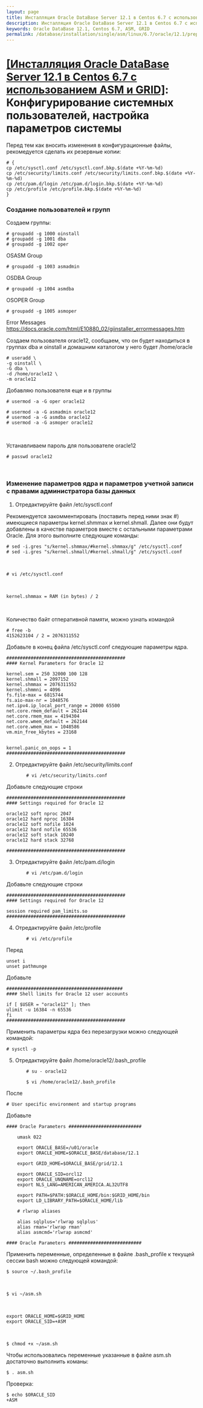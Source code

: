 ```yaml
---
layout: page
title: Инсталляция Oracle DataBase Server 12.1 в Centos 6.7 с использованием ASM и GRID - Конфигурирование системных пользователей, настройка параметров системы
description: Инсталляция Oracle DataBase Server 12.1 в Centos 6.7 с использованием ASM и GRID - Конфигурирование системных пользователей, настройка параметров системы
keywords: Oracle DataBase 12.1, Centos 6.7, ASM, GRID
permalink: /database/installation/single/asm/linux/6.7/oracle/12.1/prepare-kernel-parameters-and-user-environments/
---
```


# <a href="/database/installation/single/asm/linux/6.7/oracle/12.1/">[Инсталляция Oracle DataBase Server 12.1 в Centos 6.7 с использованием ASM и GRID]</a>: Конфигурирование системных пользователей, настройка параметров системы

Перед тем как вносить изменения в конфигурационные файлы, рекомедуется сделать их резервные копии:

    # {
    cp /etc/sysctl.conf /etc/sysctl.conf.bkp.$(date +%Y-%m-%d)
    cp /etc/security/limits.conf /etc/security/limits.conf.bkp.$(date +%Y-%m-%d)
    cp /etc/pam.d/login /etc/pam.d/login.bkp.$(date +%Y-%m-%d)
    cp /etc/profile /etc/profile.bkp.$(date +%Y-%m-%d)
    }

### Создание пользователей и групп

Создаем группы:

    # groupadd -g 1000 oinstall
    # groupadd -g 1001 dba
    # groupadd -g 1002 oper

OSASM Group

    # groupadd -g 1003 asmadmin

OSDBA Group

    # groupadd -g 1004 asmdba

OSOPER Group

    # groupadd -g 1005 asmoper

Error Messages  
https://docs.oracle.com/html/E10880_02/giinstaller_errormessages.htm

Создаем пользователя oracle12, сообщаем, что он будет находиться в группах dba и oinstall и домашним каталогом у него будет /home/oracle

    # useradd \
    -g oinstall \
    -G dba \
    -d /home/oracle12 \
    -m oracle12

Добавляю пользователя еще и в группы

    # usermod -a -G oper oracle12

    # usermod -a -G asmadmin oracle12
    # usermod -a -G asmdba oracle12
    # usermod -a -G asmoper oracle12

<br/>

Устанавливаем пароль для пользователе oracle12

    # passwd oracle12

<br/>

### Изменение параметров ядра и параметров учетной записи с правами администратора базы данных

1. Отредактируйте файл /etc/sysctl.conf

Рекомендуется закомментировать (поставить перед ними знак #) имеющиеся параметры kernel.shmmax и kernel.shmall. Далее они будут добавлены в качестве параметров вместе с остальными параметрами Oracle. Для этого выполните следующие команды:

    # sed -i.gres "s/kernel.shmmax/#kernel.shmmax/g" /etc/sysctl.conf
    # sed -i.gres "s/kernel.shmall/#kernel.shmall/g" /etc/sysctl.conf

<br/>

    # vi /etc/sysctl.conf

<br/>

    kernel.shmmax = RAM (in bytes) / 2

<br/>

Количество байт отперативной памяти, можно узнать командой

    # free -b
    4152623104 / 2 = 2076311552

Добавьте в конец файла /etc/sysctl.conf следующие параметры ядра.

    ############################################
    #### Kernel Parameters for Oracle 12

    kernel.sem = 250 32000 100 128
    kernel.shmall = 2097152
    kernel.shmmax = 2076311552
    kernel.shmmni = 4096
    fs.file-max = 6815744
    fs.aio-max-nr = 1048576
    net.ipv4.ip_local_port_range = 20000 65500
    net.core.rmem_default = 262144
    net.core.rmem_max = 4194304
    net.core.wmem_default = 262144
    net.core.wmem_max = 1048586
    vm.min_free_kbytes = 23168


    kernel.panic_on_oops = 1
    ############################################

2.  Отредактируйте файл /etc/security/limits.conf

        	# vi /etc/security/limits.conf

Добавьте следующие строки

    ############################################
    #### Settings required for Oracle 12

    oracle12 soft nproc 2047
    oracle12 hard nproc 16384
    oracle12 soft nofile 1024
    oracle12 hard nofile 65536
    oracle12 soft stack 10240
    oracle12 hard stack 32768

    ############################################

3.  Отредактируйте файл /etc/pam.d/login

        	# vi /etc/pam.d/login

Добавьте следующие строки

    ############################################
    #### Settings required for Oracle 12

    session required pam_limits.so
    ############################################

4.  Отредактируйте файл /etc/profile

        	# vi /etc/profile

Перед

    unset i
    unset pathmunge

Добавьте

    ###########################################
    #### Shell limits for Oracle 12 user accounts

    if [ $USER = "oracle12" ]; then
    ulimit -u 16384 -n 65536
    fi
    ############################################

Применить параметры ядра без перезагрузки можно следующей командой:

    # sysctl -p

5.  Отредактируйте файл /home/oracle12/.bash_profile

        	# su - oracle12

        	$ vi /home/oracle12/.bash_profile

После

    # User specific environment and startup programs

Добавьте

    #### Oracle Parameters ###########################

        umask 022

        export ORACLE_BASE=/u01/oracle
        export ORACLE_HOME=$ORACLE_BASE/database/12.1

        export GRID_HOME=$ORACLE_BASE/grid/12.1

        export ORACLE_SID=orcl12
        export ORACLE_UNQNAME=orcl12
        export NLS_LANG=AMERICAN_AMERICA.AL32UTF8

        export PATH=$PATH:$ORACLE_HOME/bin:$GRID_HOME/bin
        export LD_LIBRARY_PATH=$ORACLE_HOME/lib

    	# rlwrap aliases

    	alias sqlplus='rlwrap sqlplus'
    	alias rman='rlwrap rman'
    	alias asmcmd='rlwrap asmcmd'

    #### Oracle Parameters ###########################

Применить переменные, определенные в файле .bash_profile к текущей сессии bash можно следующей командой:

    $ source ~/.bash_profile

<br/>

    $ vi ~/asm.sh

<br/>

    export ORACLE_HOME=$GRID_HOME
    export ORACLE_SID=+ASM

<br/>

    $ chmod +x ~/asm.sh

Чтобы использовались переменные указанные в файле asm.sh достаточно выполнить команы:

    $ . asm.sh

Проверка:

    $ echo $ORACLE_SID
    +ASM
